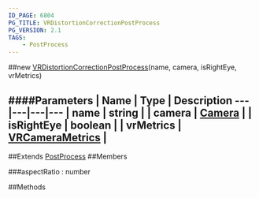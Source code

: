 ```yaml
---
ID_PAGE: 6804
PG_TITLE: VRDistortionCorrectionPostProcess
PG_VERSION: 2.1
TAGS:
    - PostProcess
---
```

##new [VRDistortionCorrectionPostProcess](page.php?p=6804)(name, camera, isRightEye, vrMetrics)

####Parameters
 | Name | Type | Description
---|---|---|---
 | name | string | 
 | camera | [Camera](page.php?p=6631) | 
 | isRightEye | boolean | 
 | vrMetrics | [VRCameraMetrics](page.php?p=6704) | 
---

##Extends
 [PostProcess](page.php?p=6790)
##Members

###aspectRatio : number




##Methods

